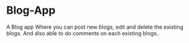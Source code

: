 # Blog-App

A Blog app Where you can post new blogs, edit and delete the existing blogs. And also able to do comments on each existing blogs..
